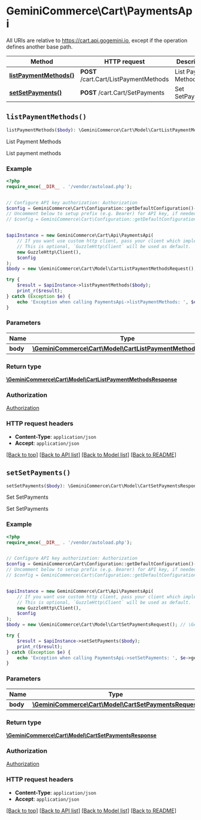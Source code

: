 # GeminiCommerce\Cart\PaymentsApi

All URIs are relative to https://cart.api.gogemini.io, except if the operation defines another base path.

| Method | HTTP request | Description |
| ------------- | ------------- | ------------- |
| [**listPaymentMethods()**](PaymentsApi.md#listPaymentMethods) | **POST** /cart.Cart/ListPaymentMethods | List Payment Methods |
| [**setSetPayments()**](PaymentsApi.md#setSetPayments) | **POST** /cart.Cart/SetPayments | Set SetPayments |


## `listPaymentMethods()`

```php
listPaymentMethods($body): \GeminiCommerce\Cart\Model\CartListPaymentMethodsResponse
```

List Payment Methods

List payment methods

### Example

```php
<?php
require_once(__DIR__ . '/vendor/autoload.php');


// Configure API key authorization: Authorization
$config = GeminiCommerce\Cart\Configuration::getDefaultConfiguration()->setApiKey('Authorization', 'YOUR_API_KEY');
// Uncomment below to setup prefix (e.g. Bearer) for API key, if needed
// $config = GeminiCommerce\Cart\Configuration::getDefaultConfiguration()->setApiKeyPrefix('Authorization', 'Bearer');


$apiInstance = new GeminiCommerce\Cart\Api\PaymentsApi(
    // If you want use custom http client, pass your client which implements `GuzzleHttp\ClientInterface`.
    // This is optional, `GuzzleHttp\Client` will be used as default.
    new GuzzleHttp\Client(),
    $config
);
$body = new \GeminiCommerce\Cart\Model\CartListPaymentMethodsRequest(); // \GeminiCommerce\Cart\Model\CartListPaymentMethodsRequest

try {
    $result = $apiInstance->listPaymentMethods($body);
    print_r($result);
} catch (Exception $e) {
    echo 'Exception when calling PaymentsApi->listPaymentMethods: ', $e->getMessage(), PHP_EOL;
}
```

### Parameters

| Name | Type | Description  | Notes |
| ------------- | ------------- | ------------- | ------------- |
| **body** | [**\GeminiCommerce\Cart\Model\CartListPaymentMethodsRequest**](../Model/CartListPaymentMethodsRequest.md)|  | |

### Return type

[**\GeminiCommerce\Cart\Model\CartListPaymentMethodsResponse**](../Model/CartListPaymentMethodsResponse.md)

### Authorization

[Authorization](../../README.md#Authorization)

### HTTP request headers

- **Content-Type**: `application/json`
- **Accept**: `application/json`

[[Back to top]](#) [[Back to API list]](../../README.md#endpoints)
[[Back to Model list]](../../README.md#models)
[[Back to README]](../../README.md)

## `setSetPayments()`

```php
setSetPayments($body): \GeminiCommerce\Cart\Model\CartSetPaymentsResponse
```

Set SetPayments

Set SetPayments

### Example

```php
<?php
require_once(__DIR__ . '/vendor/autoload.php');


// Configure API key authorization: Authorization
$config = GeminiCommerce\Cart\Configuration::getDefaultConfiguration()->setApiKey('Authorization', 'YOUR_API_KEY');
// Uncomment below to setup prefix (e.g. Bearer) for API key, if needed
// $config = GeminiCommerce\Cart\Configuration::getDefaultConfiguration()->setApiKeyPrefix('Authorization', 'Bearer');


$apiInstance = new GeminiCommerce\Cart\Api\PaymentsApi(
    // If you want use custom http client, pass your client which implements `GuzzleHttp\ClientInterface`.
    // This is optional, `GuzzleHttp\Client` will be used as default.
    new GuzzleHttp\Client(),
    $config
);
$body = new \GeminiCommerce\Cart\Model\CartSetPaymentsRequest(); // \GeminiCommerce\Cart\Model\CartSetPaymentsRequest

try {
    $result = $apiInstance->setSetPayments($body);
    print_r($result);
} catch (Exception $e) {
    echo 'Exception when calling PaymentsApi->setSetPayments: ', $e->getMessage(), PHP_EOL;
}
```

### Parameters

| Name | Type | Description  | Notes |
| ------------- | ------------- | ------------- | ------------- |
| **body** | [**\GeminiCommerce\Cart\Model\CartSetPaymentsRequest**](../Model/CartSetPaymentsRequest.md)|  | |

### Return type

[**\GeminiCommerce\Cart\Model\CartSetPaymentsResponse**](../Model/CartSetPaymentsResponse.md)

### Authorization

[Authorization](../../README.md#Authorization)

### HTTP request headers

- **Content-Type**: `application/json`
- **Accept**: `application/json`

[[Back to top]](#) [[Back to API list]](../../README.md#endpoints)
[[Back to Model list]](../../README.md#models)
[[Back to README]](../../README.md)
